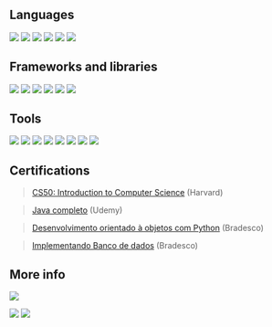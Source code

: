 ## Languages
<img src="https://img.shields.io/badge/Python-14354C?style=for-the-badge&logo=python&logoColor=white"></img> <img src="https://img.shields.io/badge/Java-f89820?style=for-the-badge&logo=OpenJDK&logoColor=white"></img> <img src="https://img.shields.io/badge/C%2B%2B-00599C?style=for-the-badge&logo=c%2B%2B&logoColor=white"></img> <img src="https://img.shields.io/badge/JavaScript-F7DF1E?style=for-the-badge&logo=javascript&logoColor=black"></img> <img src="https://img.shields.io/badge/HTML-239120?style=for-the-badge&logo=html5&logoColor=white"></img> <img src="https://img.shields.io/badge/-CSS-1572B6?logo=css3&style=for-the-badge&logoColor=white"></img> 

## Frameworks and libraries
<img src="https://img.shields.io/badge/Flask-000000?style=for-the-badge&logo=flask&logoColor=white"></img> <img src="https://img.shields.io/badge/Django-092E20?style=for-the-badge&logo=django&logoColor=white"></img> <img src="https://img.shields.io/badge/-Spring%20boot-6DB33F?logo=springboot&style=for-the-badge&logoColor=white"></img> <img src="https://img.shields.io/badge/-SFML-darkgreen?logo=sfml&style=for-the-badge"></img> <img src="https://img.shields.io/badge/-Qt-41CD52?logo=pypi&style=for-the-badge"></img> <img src="https://img.shields.io/badge/-OpenAI-412991?logo=openai&style=for-the-badge"></img>

## Tools
<img src="https://img.shields.io/badge/MySQL-4479A1?style=for-the-badge&logo=mysql&logoColor=white"></img> <img src="https://img.shields.io/badge/SQLite-07405E?style=for-the-badge&logo=sqlite&logoColor=white"></img> <img src="https://img.shields.io/badge/MongoDB-47A248?style=for-the-badge&logo=mongodb&logoColor=white"></img> <img src="https://img.shields.io/badge/Microsoft_Excel-217346?style=for-the-badge&logo=microsoft-excel&logoColor=white"></img> <img src="https://img.shields.io/badge/Git-E34F26?style=for-the-badge&logo=git&logoColor=white"></img> <img src="https://img.shields.io/badge/-PyPi-3775A9?logo=pypi&style=for-the-badge&logoColor=white"></img> <img src="https://img.shields.io/badge/-GitLab-FC6D26?logo=gitlab&style=for-the-badge&logoColor=white"></img> <img src="https://img.shields.io/badge/-Bootstrap-7952B3?logo=bootstrap&style=for-the-badge&logoColor=white"></img>
  
## Certifications
><a href="https://certificates.cs50.io/d5661a4d-b690-4703-9810-f29032ee439d.pdf?size=letter">CS50: Introduction to Computer Science</a> (Harvard)

><a href="https://www.udemy.com/certificate/UC-60664b2a-bd7e-4dd2-b1cd-34ab5f33c4c6/">Java completo</a> (Udemy)

><a href="https://www.ev.org.br/validar-certificado">Desenvolvimento orientado à objetos com Python</a> (Bradesco)

><a href="https://www.ev.org.br/validar-certificado">Implementando Banco de dados</a> (Bradesco)
  
## More info
<img src="https://github-readme-streak-stats.herokuapp.com/?user=docafavarato&theme=dark"/>
  
<a href="mailto:docafavarato@gmail.com" target="_blank"><img src="https://img.shields.io/badge/Gmail-D14836?style=for-the-badge&logo=gmail&logoColor=white"></img></a>
<a href="https://www.linkedin.com/in/jo%C3%A3o-pedro-favarato-71z00b204/" target="_blank"><img src="https://img.shields.io/badge/-LinkedIn-%230077B5?style=for-the-badge&logo=linkedin&logoColor=white" target="_blank"></a> 
